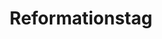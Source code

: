---
title: Reformationstag
filter:
    kind: holiday
dates:
    start: 2024-10-31
    end: 2024-10-31
_build:
  render: false # no permalink/single-page, we WANT THIS
  list: true # but render on the list pages
---